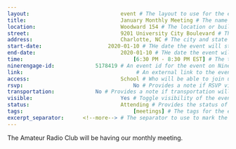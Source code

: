 ```yaml
---
layout:								event # The layout to use for the event page. This should never be changed.
title:								January Monthly Meeting # The name of the event.
location:							Woodward 154 # The location or building of the event.
street:								9201 University City Boulevard # The street address of the event.
address:							Charlotte, NC # The city and state of the event.
start-date:						2020-01-10 # THe date the event will start. YYYY-MM-DD.
end-date:							2020-01-10 # THe date the event will end. YYYY-MM-DD.
time:									[6:30 PM - 8:30 PM EST] # The time range of the event. Does not include travel. An array of times for multi-day events.
ninerengage-id:				5178419 # An event id for the event on NinerEngage. Optional.
link:									 # An external link to the event. Optional.
access:								School # Who will be able to join us for the event. Values: 'Club', 'School', or 'Public'.
rsvp:									No # Provides a note if RSVP via email is required. Values: 'Yes', 'No'
transportation:				No # Provides a note if transportation will be provided. Values: 'Yes', 'No'
visible:							Yes # Toggle visibility of the event in feeds. Values: 'Yes', 'No'
status:								Attending # Provides the status of the event. Values: 'Attending', 'Planned', 'Cancelled'.
tags:									[meetings] # The tags for the event.
excerpt_separator:		<!--more--> # The separator to use to mark the end of the event excerpt.
---
```



The Amateur Radio Club will be having our monthly meeting.
